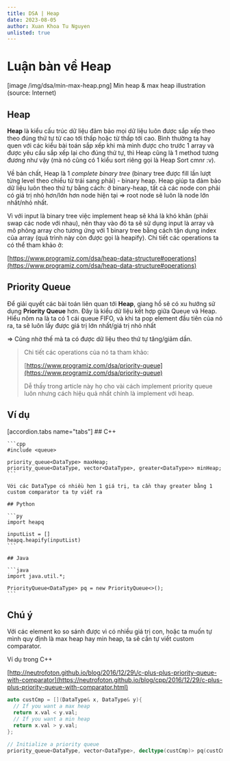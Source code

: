 ```yaml
---
title: DSA | Heap
date: 2023-08-05
author: Xuan Khoa Tu Nguyen
unlisted: true
---
```


# Luận bàn về Heap

[image /img/dsa/min-max-heap.png]
    Min heap & max heap illustration (source: Internet)

## Heap

**Heap** là kiểu cấu trúc dữ liệu đảm bảo mọi dữ liệu luôn được sắp xếp theo theo đúng thứ tự từ cao
tới thấp hoặc từ thấp tới cao. Bình thường ta hay quen với các kiểu bài toán sắp xếp khi mà mình
được cho trước 1 array và được yêu cầu sắp xếp lại cho đúng thứ tự, thì Heap cũng là 1 method tương
đương như vậy (mà nó cũng có 1 kiểu sort riêng gọi là Heap Sort cmnr :v).

Về bản chất, Heap là 1 *complete binary tree* (binary tree được fill lần lượt từng level theo chiều
từ trái sang phải) - binary heap. Heap giúp ta đảm bảo dữ liệu luôn theo thứ tự bằng cách: ở
binary-heap, tất cả các node con phải có giá trị nhỏ hơn/lớn hơn node hiện tại => root node sẽ luôn
là node lớn nhất/nhỏ nhất.

Vì với input là binary tree việc implement heap sẽ khá là khó khăn (phải swap các node với nhau),
nên thay vào đó ta sẽ sử dụng input là array và mô phỏng array cho tương ứng với 1 binary tree bằng
cách tận dụng index của array (quá trình này còn được gọi là heapify). Chi tiết các operations
ta có thể tham khảo ở:

[https://www.programiz.com/dsa/heap-data-structure#operations](https://www.programiz.com/dsa/heap-data-structure#operations)

## Priority Queue

Để giải quyết các bài toán liên quan tới **Heap**, giang hồ sẽ có xu hướng sử dụng **Priority Queue**
hơn. Đây là kiểu dữ liệu kết hợp giữa Queue và Heap. Hiểu nôm na là ta có 1 cái queue FIFO, và khi
ta pop element đầu tiên của nó ra, ta sẽ luôn lấy được giá trị lớn nhất/giá trị nhỏ nhất

=> Cũng nhờ thế mà ta có được dữ liệu theo thứ tự tăng/giảm dần.

> Chi tiết các operations của nó ta tham khảo:
>
> [https://www.programiz.com/dsa/priority-queue](https://www.programiz.com/dsa/priority-queue)
>
> Dễ thấy trong article này họ cho vài cách implement priority queue luôn nhưng cách hiệu quả nhất
> chính là implement với heap.

## Ví dụ

[accordion.tabs name="tabs"]
    ## C++

    ```cpp
    #include <queue>

    priority_queue<DataType> maxHeap;
    priority_queue<DataType, vector<DataType>, greater<DataType>> minHeap;
    ```

    Với các DataType có nhiều hơn 1 giá trị, ta cần thay greater bằng 1 custom comparator ta tự viết ra

    ## Python

    ```py
    import heapq

    inputList = []
    heapq.heapify(inputList)
    ```

    ## Java

    ```java
    import java.util.*;

    PriorityQueue<DataType> pq = new PriorityQueue<>();
    ```

## Chú ý

Với các element ko so sánh được vì có nhiều giá trị con, hoặc ta muốn tự mình quy định là max heap
hay min heap, ta sẽ cần tự viết custom comparator.

Ví dụ trong C++

[http://neutrofoton.github.io/blog/2016/12/29\/c-plus-plus-priority-queue-with-comparator](https://neutrofoton.github.io/blog/cpp/2016/12/29/c-plus-plus-priority-queue-with-comparator.html)

```cpp
auto custCmp = [](DataType& x, DataType& y){
  // If you want a max heap
  return x.val < y.val;
  // If you want a min heap
  return x.val > y.val;
};

// Initialize a priority queue
priority_queue<DataType, vector<DataType>, decltype(custCmp)> pq(custCmp);
```
